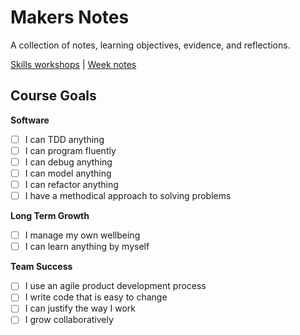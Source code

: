 # Makers Notes

A collection of notes, learning objectives, evidence, and reflections.

[Skills workshops] | [Week notes]

## Course Goals

**Software**
- [ ] I can TDD anything
- [ ] I can program fluently
- [ ] I can debug anything
- [ ] I can model anything
- [ ] I can refactor anything
- [ ] I have a methodical approach to solving problems

**Long Term Growth**
- [ ] I manage my own wellbeing
- [ ] I can learn anything by myself

**Team Success**
- [ ] I use an agile product development process
- [ ] I write code that is easy to change
- [ ] I can justify the way I work
- [ ] I grow collaboratively

[Skills workshops]: https://github.com/hturnbull93/makers_notes/tree/master/skills_workshops
[Week notes]: https://github.com/hturnbull93/makers_notes/tree/master/week_notes
